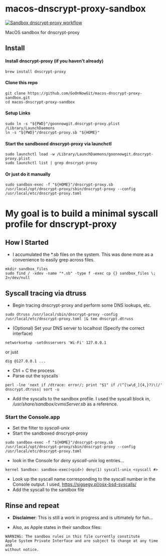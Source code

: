 # macos-dnscrypt-proxy-sandbox
[![Sandbox dnscrypt-proxy workflow](https://github.com/GoOnNowGit/macos-dnscrypt-proxy-sandbox/actions/workflows/main.yml/badge.svg)](https://github.com/GoOnNowGit/macos-dnscrypt-proxy-sandbox/actions/workflows/main.yml)

MacOS sandbox for dnscrypt-proxy
## Install
#### Install dnscrypt-proxy (if you haven't already)
```
brew install dnscrypt-proxy
```
#### Clone this repo
```
git clone https://github.com/GoOnNowGit/macos-dnscrypt-proxy-sandbox.git
cd macos-dnscrypt-proxy-sandbox
```
#### Setup Links
```
sudo ln -s "${PWD}"/goonnowgit.dnscrypt-proxy.plist /Library/LaunchDaemons
ln -s "${PWD}"/dnscrypt-proxy.sb "${HOME}"
```
#### Start the sandboxed dnscrypt-proxy via launchctl
```
sudo launchctl load -w /Library/LaunchDaemons/goonnowgit.dnscrypt-proxy.plist
sudo launchctl list | grep dnscrypt-proxy
```
#### Or just do it manually
```
sudo sandbox-exec -f "${HOME}"/dnscrypt-proxy.sb /usr/local/opt/dnscrypt-proxy/sbin/dnscrypt-proxy --config /usr/local/etc/dnscrypt-proxy.toml
```

# My goal is to build a minimal syscall profile for dnscrypt-proxy
## How I Started
* I accumulated the *.sb files on the system.  This was done more as a convenience to easily grep across files.
```
mkdir sandbox_files
sudo find / -xdev -name "*.sb" -type f -exec cp {} sandbox_files \; 2>/dev/null
```

## Syscall tracing via dtruss
* Begin tracing dnscrypt-proxy and perform some DNS lookups, etc.
```
sudo dtruss /usr/local/sbin/dnscrypt-proxy -config /usr/local/etc/dnscrypt-proxy.toml |& tee dnscrypt.dtruss
```
* (Optional) Set your DNS server to localhost (Specify the correct interface)
```
networksetup -setdnsservers 'Wi-Fi' 127.0.0.1
```
or just 
```
dig @127.0.0.1 ...
```

* Ctrl + C the process
* Parse out the syscalls
```
perl -lne 'next if /dtrace: error/; print "$1" if /(^[\w\d_]{4,}?)\(/' dnscrypt.dtruss| sort -u
```
* Add the syscalls to the sandbox profile. I used the syscall block in, */usr/share/sandbox/cvmsServer.sb* as a reference.

### Start the Console.app
* Set the filter to *syscall-unix* 
* Start the sandboxed dnscrypt-proxy
```
sudo sandbox-exec -f "${HOME}"/dnscrypt-proxy.sb /usr/local/opt/dnscrypt-proxy/sbin/dnscrypt-proxy --config /usr/local/etc/dnscrypt-proxy.toml
```
* look in the Console for *deny syscall-unix* log entries...
```
kernel Sandbox: sandbox-exec(<pid>) deny(1) syscall-unix <syscall #>
```

* Look up the syscall name corresponding to the syscall number in the Console output.  I used, https://sigsegv.pl/osx-bsd-syscalls/
* Add the syscall to the sandbox file

## Rinse and repeat

* **Disclaimer**: This is still a work in progress and is ultimately for fun...

* Also, as Apple states in their sandbox files: 
```
WARNING: The sandbox rules in this file currently constitute
Apple System Private Interface and are subject to change at any time and
without notice.
```
